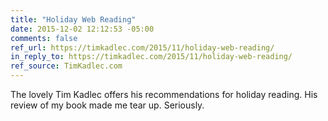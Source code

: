 ```yaml
---
title: "Holiday Web Reading"
date: 2015-12-02 12:12:53 -05:00
comments: false
ref_url: https://timkadlec.com/2015/11/holiday-web-reading/
in_reply_to: https://timkadlec.com/2015/11/holiday-web-reading/
ref_source: TimKadlec.com
---
```


The lovely Tim Kadlec offers his recommendations for holiday reading. His review of my book made me tear up. Seriously.